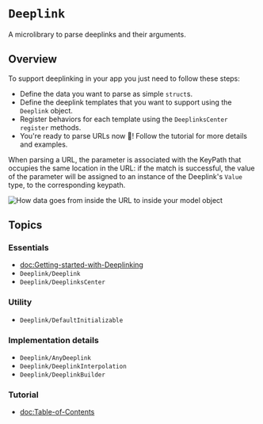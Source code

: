 # ``Deeplink``

A microlibrary to parse deeplinks and their arguments.

## Overview

To support deeplinking in your app you just need to follow these steps:

- Define the data you want to parse as simple `struct`s.
- Define the deeplink templates that you want to support using the ``Deeplink`` object.
- Register behaviors for each template using the ``DeeplinksCenter`` `register` methods.
- You're ready to parse URLs now 🙌! Follow the tutorial for more details and examples.

When parsing a URL, the parameter is associated with the KeyPath that occupies the same location in the URL: if the match is successful, the value of the parameter will be assigned to an instance of the Deeplink's `Value` type, to the corresponding keypath.

![How data goes from inside the URL to inside your model object](ExampleParsing)

## Topics

### Essentials

- <doc:Getting-started-with-Deeplinking>
- ``Deeplink/Deeplink``
- ``Deeplink/DeeplinksCenter``

### Utility

- ``Deeplink/DefaultInitializable``

### Implementation details

- ``Deeplink/AnyDeeplink``
- ``Deeplink/DeeplinkInterpolation``
- ``Deeplink/DeeplinkBuilder``

### Tutorial

- <doc:Table-of-Contents>
